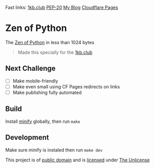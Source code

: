 Fast links: [1kb.club](https://1kb.club/) [PEP-20](https://t.ly/nLA3) [My Blog](https://helio.me/) [Cloudflare Pages](https://pages.cloudflare.com)
# Zen of Python
The [Zen of Python](https://t.ly/nLA3) in less than 1024 bytes

> Made this specially for the [1kb.club](https://1kb.club)


## Next Challenge
- [ ] Make mobile-friendly
- [ ] Make even small using CF Pages redirects on links
- [ ] Make publishing fully automated

## Build
Install [minify](https://github.com/tdewolff/minify) globally, then run `make`

## Development
Make sure minify is instaled then run `make dev`

This project is of [public domain](https://stpeter.im/writings/essays/publicdomain.html) and is [licensed](./LICENSE) under [The Unlicense](https://unlicense.org/)


